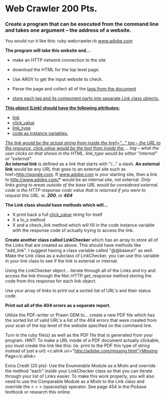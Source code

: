 # Web Crawler 200 Pts.

### Create a program that can be executed from the command line and takes one argument – the address of a website.

You would run it like this:
 ruby    webcrawler.rb    www.adobe.com

**The program will take this website and...**
* make an HTTP network connection to the site
* download the HTML for the top level page.

* Use ARGV to get the input website to check.
* Parse the page and collect all of the <a href=…> tags from the document
* store each tag and its component parts into separate Link class objects.

**This object (Link) should have the following attributes:**
* link
* click_value
* link_type
* code as instance variables.

*The link would be the actual string from inside the href="…" tag – the URL to the resource.*
*click_value would be the text from inside the <a> … </a> tag – what the user clicks on that shows in the HTML.*
*link_type would be either "internal" or "external".*  
**An internal link** is defined as a link that starts with "/…" a slash.
**An external link** would be any URL that goes to an external site such as href=http://google.com.
If www.adobe.com is your starting site, then a link to http://www.adobe.com/* would be an internal site, not external.
*Only links going to areas outside of the base URL would be considered external.*
*code is the HTTP response code value that is returned if you were to request this URL.  ie.  **200**, or **404***

**The Link class should have methods which will...**
* X print back a full <a href="link">click_value</a> string for itself
* X a to_s method
* X and a check_link method which will fill in the code instance variable with the response code of actually trying to access the link.

**Create another class called LinkChecker** which has an array to store all of the Links that are created as above.
This should have methods like "add_link".
I suggest having a class variable called "@@baseurl" as well.
Make the Link class as a subclass of LinkChecker, you can use this variable in your link class to see if the link is external or internal.

Using the LinkChecker object...
iterate through all of the Links and try and access the link through the Net::HTTP.get_response method
storing the code from this response for each link object.

Use your array of links to print out a sorted list of URL's and their status code.

**Print out all of the 404 errors as a separate report.**

Utilize the PDF-writer or Prawn GEM to...
create a new PDF file which has the sorted list of valid URL's
a list of the 404 errors that were created from your scan of the top level of the website specified on the command line.

Turn in the ruby file(s) as well as the PDF file that is generated from your program.
HINT:  To make a URL inside of a PDF document actually clickable, you must create the link like this:
(ie. print to the PDF this type of string instead of just a url)
<c:alink uri="http://adobe.com/missing.html">Missing Page</c:alink> 

Extra Credit (20 pts):
Use the Enumerable Module as a MixIn and override the method "each" inside your LinkChecker class so that you can iterate through your list of Links easier.
To make this work properly, you will also need to use the Comparable Module as a MixIn to the Link class and override the < = > (spaceship) operator.
See page 454 in the Pickaxe textbook or research this online.
